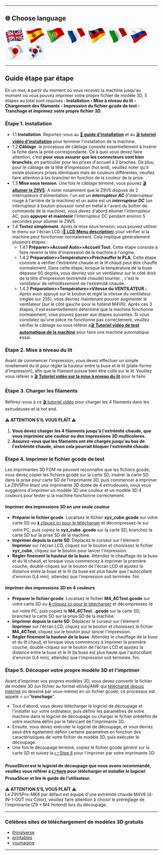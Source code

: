 [LCD_MENU]: https://github.com/ZONESTAR3D/Z9/tree/main/Z9V5/Z9V5-MK6/LCDMENU_Description.md
[PRUSA_SLICER]: https://github.com/ZONESTAR3D/Slicing-Guide/tree/master/PrusaSlicer

----
## <a id="choose-language">:globe_with_meridians: Choose language </a>
[![](../lanpic/EN.png)](./step_by_step.md)
[![](../lanpic/ES.png)](./step_by_step-es.md)
[![](../lanpic/PT.png)](./step_by_step-pt.md)
[![](../lanpic/FR.png)](./step_by_step-fr.md)
[![](../lanpic/DE.png)](./step_by_step-de.md)
[![](../lanpic/IT.png)](./step_by_step-it.md)
[![](../lanpic/RU.png)](./step_by_step-ru.md)
[![](../lanpic/JP.png)](./step_by_step-jp.md)
[![](../lanpic/KR.png)](./step_by_step-kr.md)

----
## Guide étape par étape
En un mot, à partir du moment où vous recevez la machine jusqu'au moment où vous pouvez imprimer votre propre fichier de modèle 3D, 5 étapes au total sont requises : **Installation - Mise à niveau du lit - Chargement des filaments - Impression du fichier gcode de test - Tranchage et imprimez votre propre fichier 3D**.

### <a id ="a1">Étape 1. Installation</a>
- 1.1 **Installation**. Reportez-vous au [:book: **guide d'installation**](./1.Installation/Installation.md) et au [:clapper: **tutoriel vidéo d'installation**](https://youtu.be/pdr8nLl3T3w) pour terminer l'installation de la machine.
- 1.2 **Câblage**. le processus de câblage consiste essentiellement à insérer la fiche dans la prise correspondante. Ce à quoi vous devez faire attention, c'est **pour vous assurer que les connecteurs sont bien branchés**, en particulier pour les prises d'accueil à 2 broches. De plus, pour le câblage de la tête d'impression (hot end), veuillez noter qu'il existe plusieurs prises identiques mais de couleurs différentes, veuillez faire attention à les brancher en fonction de la couleur de la prise.
- 1.3 **Mise sous tension**. Une fois le câblage terminé, vous pouvez [:clapper: **allumer le Z9V5**](https://youtu.be/xTlMHtxkGoY). A noter notamment que le Z9V5 dispose de 2 interrupteurs d'alimentation. l'un est un ***interrupteur AC*** (l'interrupteur rouge à l'arrière de la machine) et un autre est un ***interrupteur DC*** (un interrupteur à bouton-poussoir rond en métal à l'avant du boîtier de commande de la machine), vous devez d'abord allumer l'interrupteur AC, puis **appuyer et maintenir** l'interrupteur DC pendant environ 5 secondes pour allumer le Z9V5.
- 1.4 **Testez simplement**. Après la mise sous tension, vous pouvez utiliser le menu sur l'écran LCD ([:book: **LCD Menu description**](./2.Operation/LCDMENU_Description.md)) pour vérifier si la machine peut fonctionner normalement. Cela implique généralement plusieurs étapes :
   - 1.4.1 **Préparer>>Accueil Auto>>Accueil Tout**. Cette étape consiste à faire revenir la tête d'impression de la machine à l'origine.
   - 1.4.2 **Préparation>>Température>>Préchauffer le PLA**. Cette étape consiste à vérifier l'extrémité chaude et le lit chaud peut être chauffé normalement. Dans cette étape, lorsque la température de la buse dépasse 60 degrés, vous devriez voir un ventilateur sur le côté droit de la tête d'impression (extrémité chaude) tourner. , c'est le ventilateur de refroidissement de l'extrémité chaude.
   - 1.4.3 **Préparation>>Température>>Vitesse du VENTILATEUR :**. Après avoir appuyé sur le bouton et réglé la vitesse du ventilateur (réglée sur 255), vous devriez maintenant pouvoir augmenter le ventilateur (sur le côté gauche pour le hotend M4V6).
   Après ces 3 étapes, il est essentiellement déterminé que la machine fonctionne normalement, vous pouvez passer aux étapes suivantes. Si vous constatez qu'une pièce ne fonctionne pas correctement, veuillez vérifier le câblage ou vous référer à[:clapper: **Tutoriel vidéo de test automatique de la machine**](https://youtu.be/Mf92BlmKA0A) pour faire une machine automatique essai.

### <a id ="a2">Étape 2. Mise à niveau du lit</a>
Avant de commencer l'impression, vous devez effectuer un simple nivellement du lit pour régler la hauteur entre la buse et le lit (plate-forme d'impression), afin que le filament puisse bien être collé sur le lit. Veuillez vous référer à [:clapper: **Tutoriel vidéo sur la mise à niveau du lit**](https://youtu.be/nxzB7ho1kNo) pour le faire.

### <a id ="a3">Étape 3. Charger les filaments</a>
Référez-vous à ce [:clapper: tutoriel vidéo](https://youtu.be/KZQdL7Rgy1s) pour charger les 4 filaments dans les extrudeuses et la hot end.
#### :warning: ATTENTION S'IL VOUS PLAÎT :warning:
1. **Vous devez charger les 4 filaments jusqu'à l'extrémité chaude, que vous imprimiez une couleur ou des impressions 3D multicolores.**
2. **Assurez-vous que les filaments ont été chargés jusqu'au bas de l'extrémité chaude, sinon cela pourrait bloquer l'extrémité chaude.**

### <a id ="a4">Étape 4. Imprimer le fichier gcode de test</a>
Les imprimantes 3D FDM ne peuvent reconnaître que les fichiers gcode, vous devez copier les fichiers gcode sur la carte SD, insérer la carte SD dans la prise pour carte SD de l'imprimante 3D, puis commencer à imprimer.
La Z9V5Pro étant une imprimante 3D dotée de 4 extrudeuses, nous vous suggérons d'imprimer un modèle 3D une couleur et un modèle 3D 4 couleurs pour tester si la machine fonctionne correctement.
#### Imprimer des impressions 3D en une seule couleur
- **Préparer le fichier gcode**. Localisez le fichier **xyz_cube.gcode** sur votre carte SD ou [:arrow_down: cliquez ici pour le télécharger](./3.Test_gcode/xyz_cube.zip) et décompressez-le sur votre PC, puis copiez le **xyz_cube .gcode** sur la carte SD, branchez la carte SD sur la prise SD de la machine.
- **Imprimer depuis la carte SD**. Déplacez le curseur sur l'élément **Imprimer** sur l'écran LCD, cliquez sur le bouton et choisissez le fichier **xyz_cube**, cliquez sur le bouton pour lancer l'impression.
- **Régler finement la hauteur de la buse**. Attendez le chauffage de la buse et du lit chaud, et lorsque vous commencez à imprimer la première couche, double-cliquez sur le bouton de l'écran LCD et ajustez la distance entre la buse et le lit (la buse est plus haute que l'autocollant d'environ 0,4 mm), attendez que l'impression soit terminée. fini.
#### Imprimer des impressions 3D en 4 couleurs
- **Préparer le fichier gcode**. Localisez le fichier **M4_4CTest.gcode** sur votre carte SD ou [:arrow_down: cliquez ici pour le télécharger](./3.Test_gcode/M4_4CTest.zip) et décompressez-le sur votre PC, puis copiez le **M4_4CTest. .gcode** sur la carte SD, branchez la carte SD sur la prise SD de la machine.
- **Imprimer depuis la carte SD**. Déplacez le curseur sur l'élément **Imprimer** sur l'écran LCD, cliquez sur le bouton et choisissez le fichier **M4_4CTest**, cliquez sur le bouton pour lancer l'impression.
- **Régler finement la hauteur de la buse**. Attendez le chauffage de la buse et du lit chaud, et lorsque vous commencez à imprimer la première couche, double-cliquez sur le bouton de l'écran LCD et ajustez la distance entre la buse et le lit (la buse est plus haute que l'autocollant d'environ 0,4 mm), attendez que l'impression soit terminée. fini.

### <a id ="a5">Étape 5. Découper votre propre modèle 3D et l'imprimer</a>
Avant d'imprimer vos propres modèles 3D, vous devez convertir le fichier de modèle 3D (un fichier au format stl/obj/AMF qui [téléchargé depuis Internet](#a6) ou dessiné par vous-même) en un fichier gcode, ce processus est appelé < u>"**tranchage**"</u>.
- Tout d'abord, vous devez télécharger le logiciel de découpage et l'installer sur votre ordinateur, puis définir les paramètres de votre machine dans le logiciel de découpage ou charger le fichier prédéfini de votre machine défini par le fabricant de l'imprimante 3D.
- Ensuite, vous devez exécuter le logiciel de découpage, et vous devrez peut-être également définir certains paramètres en fonction des caractéristiques de votre fichier de modèle 3D, puis exécuter le découpage.
- Une fois le découpage terminé, copiez le fichier gcode généré sur la carte SD et suivez la [:point_right:Stpe 4](#a4) pour l'imprimer par votre imprimante 3D.
#### *PrusaSlicer* est le logiciel de découpage que nous avons recommandé, veuillez vous référer à [:point_right:here][PRUSA_SLICER] pour télécharger et installer le logiciel PrusaSlicer et lire le guide de l'utilisateur.
:warning: **ATTENTION S'IL VOUS PLAÎT** :warning:    
Le Z9V5Pro-MK6 par défaut est équipé d'une extrémité chaude M4V6 (4-IN-1-OUT mix Color), veuillez faire attention à choisir le préréglage de l'imprimante (Z9 + M4 Hotend) lors du découpage.

----
### <a id ="a6">Célèbres sites de téléchargement de modèles 3D gratuits</a>
- [thingiverse](https://www.thingiverse.com/)  
- [printables](https://www.printables.com/)  
- [youmagine](https://www.youmagine.com/)   

----